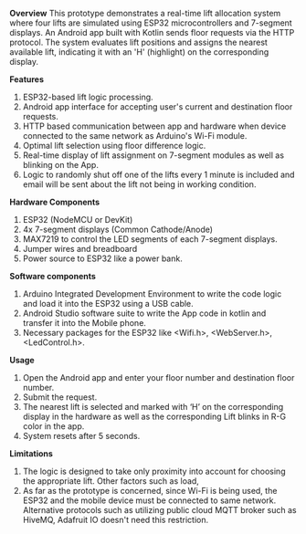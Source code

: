 **Overview**
This prototype demonstrates a real-time lift allocation system where four lifts are simulated using ESP32 microcontrollers and 7-segment displays.
An Android app built with Kotlin sends floor requests via the HTTP protocol. The system evaluates lift positions and assigns the nearest available lift, 
indicating it with an 'H' (highlight) on the corresponding display.

**Features**
1. ESP32-based lift logic processing.
2. Android app interface for accepting user's current and destination floor requests.
3. HTTP based communication between app and hardware when device connected to the same network as Arduino's Wi-Fi module.
4. Optimal lift selection using floor difference logic.
5. Real-time display of lift assignment on 7-segment modules as well as blinking on the App.
6. Logic to randomly shut off one of the lifts every 1 minute is included and email will be sent about the lift not being in working condition.
 
**Hardware Components**
1. ESP32 (NodeMCU or DevKit)
2. 4x 7-segment displays (Common Cathode/Anode)
3. MAX7219 to control the LED segments of each 7-segment displays.
4. Jumper wires and breadboard
5. Power source to ESP32 like a power bank.

**Software components**
1. Arduino Integrated Development Environment to write the code logic and load it into the ESP32 using a USB cable.
2. Android Studio software suite to write the App code in kotlin and transfer it into the Mobile phone.
3. Necessary packages for the ESP32 like <Wifi.h>, <WebServer.h>, <LedControl.h>.

**Usage**
1. Open the Android app and enter your floor number and destination floor number.
2. Submit the request.
3. The nearest lift is selected and marked with ‘H’ on the corresponding display in the hardware as well as the corresponding Lift blinks in R-G color in the app.
4. System resets after 5 seconds.

**Limitations**
1. The logic is designed to take only proximity into account for choosing the appropriate lift. Other factors such as load,
2. As far as the prototype is concerned, since Wi-Fi is being used, the ESP32 and the mobile device must be connected to same network. Alternative protocols such as utilizing public cloud MQTT broker such as HiveMQ,
   Adafruit IO doesn't need this restriction.
